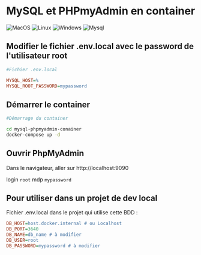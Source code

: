 # MySQL et PHPmyAdmin en container

![MacOS](https://img.shields.io/badge/mac%20os-000000?style=for-the-badge&logo=apple&logoColor=white) ![Linux](https://img.shields.io/badge/Linux-FCC624?style=for-the-badge&logo=linux&logoColor=black) ![Windows](https://img.shields.io/badge/Windows-0078D6?style=for-the-badge&logo=windows&logoColor=white
)
![Mysql](https://img.shields.io/badge/MySQL-00000F?style=for-the-badge&logo=mysql&logoColor=white
)

## Modifier le fichier .env.local avec le password de l'utilisateur root
```ini
#Fichier .env.local

MYSQL_HOST=%
MYSQL_ROOT_PASSWORD=mypassword
```

## Démarrer le container
```bash
#Démarrage du container

cd mysql-phpmyadmin-conainer
docker-compose up -d
```

## Ouvrir PhpMyAdmin
Dans le navigateur, aller sur http://localhost:9090

login `root` mdp `mypassword`

## Pour utiliser dans un projet de dev local

Fichier .env.local dans le projet qui utilise cette BDD :

```ini
DB_HOST=host.docker.internal # ou Localhost
DB_PORT=3640
DB_NAME=db_name # à modifier
DB_USER=root
DB_PASSWORD=mypassword # à modifier
```